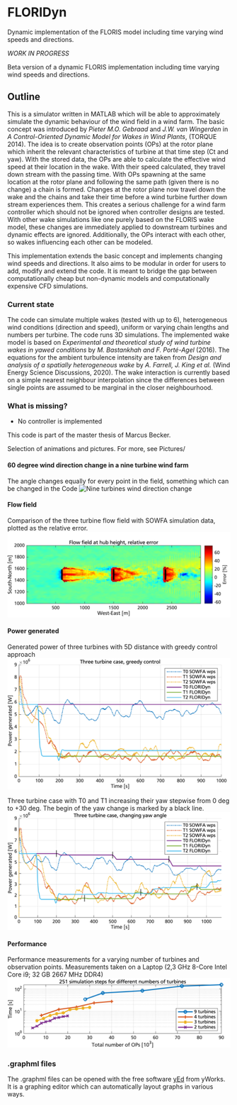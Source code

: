 # FLORIDyn
Dynamic implementation of the FLORIS model including time varying wind speeds and directions.

*WORK IN PROGRESS*

Beta version of a dynamic FLORIS implementation including time varying wind speeds and directions.

## Outline
This is a simulator written in MATLAB which will be able to approximately simulate the dynamic behaviour of the wind field in a wind farm. The basic concept was introduced by *Pieter M.O. Gebraad* and *J.W. van Wingerden* in *A Control-Oriented Dynamic Model for Wakes in Wind Plants*, (TORQUE 2014).
The idea is to create observation points (OPs) at the rotor plane which inherit the relevant characteristics of turbine at that time step (Ct and yaw). With the stored data, the OPs are able to calculate the effective wind speed at their location in the wake. With their speed calculated, they travel down stream with the passing time. With OPs spawning at the same location at the rotor plane and following the same path (given there is no change) a chain is formed. Changes at the rotor plane now travel down the wake and the chains and take their time before a wind turbine further down stream experiences them. This creates a serious challenge for a wind farm controller which should not be ignored when controller designs are tested. With other wake simulations like one purely based on the FLORIS wake model, these changes are immediately applied to downstream turbines and dynamic effects are ignored. 
Additionally, the OPs interact with each other, so wakes influencing each other can be modeled.

This implementation extends the basic concept and implements changing wind speeds and directions. It also aims to be modular in order for users to add, modify and extend the code. It is meant to bridge the gap between computationally cheap but non-dynamic models and computationally expensive CFD simulations.

### Current state
The code can simulate multiple wakes (tested with up to 6), heterogeneous wind conditions (direction and speed), uniform or varying chain lengths and numbers per turbine. The code runs 3D simulations. The implemented wake model is based on *Experimental and theoretical study of wind turbine wakes in yawed conditions* by *M. Bastankhah and F. Porté-Agel* (2016). The equations for the ambient turbulence intensity are taken from *Design and analysis of a spatially heterogeneous wake* by *A. Farrell, J. King et al.* (Wind Energy Science Discussions, 2020). The wake interaction is currently based on a simple nearest neighbour interpolation since the differences between single points are assumed to be marginal in the closer neighbourhood. 

### What is missing?
* No controller is implemented

This code is part of the master thesis of Marcus Becker.

Selection of animations and pictures. For more, see Pictures/
#### 60 degree wind direction change in a nine turbine wind farm
The angle changes equally for every point in the field, something which can be changed in the Code
![Nine turbines wind direction change](https://github.com/JuliusAurelius/FLORIDyn/blob/master/Pictures/Animations/9T.gif)

#### Flow field
Comparison of the three turbine flow field with SOWFA simulation data, plotted as the relative error.
![2 Turbine flow field](https://github.com/JuliusAurelius/FLORIDyn/blob/master/Pictures/FlowField/ThreeT_00_FlowField_Horizontal_RelError_newI.png)

#### Power generated
Generated power of three turbines with 5D distance with greedy control approach
![Generated power of three consecutive turbines](https://github.com/JuliusAurelius/FLORIDyn/blob/master/Pictures/GeneratedPower/3T_00_greedy.png)

Three turbine case with T0 and T1 increasing their yaw stepwise from 0 deg to +30 deg. The begin of the yaw change is marked by a black line.
![Three turbine positive yaw change](https://github.com/JuliusAurelius/FLORIDyn/blob/master/Pictures/GeneratedPower/3T_changingPosYaw.png)

#### Performance
Performance measurements for a varying number of turbines and observation points.
Measurements taken on a Laptop (2,3 GHz 8-Core Intel Core i9; 32 GB 2667 MHz DDR4)
![Performance](https://github.com/JuliusAurelius/FLORIDyn/blob/master/Pictures/Performance/Performance_totalNumOP_log.png)

### .graphml files
The .graphml files can be opened with the free software [yEd](https://www.yworks.com/products/yed#yed-support-resources) from yWorks. It is a graphing editor which can automatically layout graphs in various ways.
